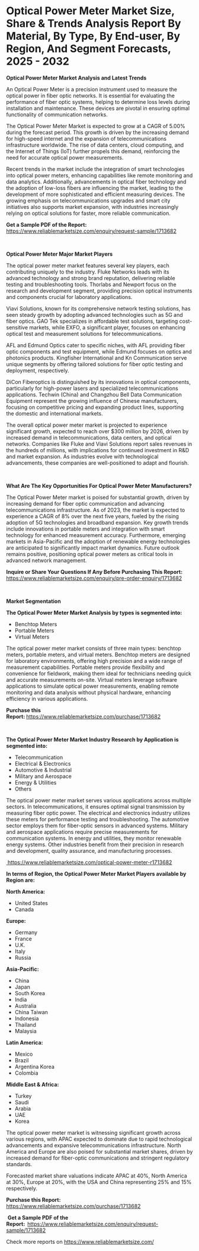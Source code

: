 <p><h1>Optical Power Meter Market Size, Share & Trends Analysis Report By Material, By Type, By End-user, By Region, And Segment Forecasts, 2025 - 2032</h1></p><p><strong>Optical Power Meter Market Analysis and Latest Trends</strong></p>
<p><p>An Optical Power Meter is a precision instrument used to measure the optical power in fiber optic networks. It is essential for evaluating the performance of fiber optic systems, helping to determine loss levels during installation and maintenance. These devices are pivotal in ensuring optimal functionality of communication networks.</p><p>The Optical Power Meter Market is expected to grow at a CAGR of 5.00% during the forecast period. This growth is driven by the increasing demand for high-speed internet and the expansion of telecommunications infrastructure worldwide. The rise of data centers, cloud computing, and the Internet of Things (IoT) further propels this demand, reinforcing the need for accurate optical power measurements.</p><p>Recent trends in the market include the integration of smart technologies into optical power meters, enhancing capabilities like remote monitoring and data analytics. Additionally, advancements in optical fiber technology and the adoption of low-loss fibers are influencing the market, leading to the development of more sophisticated and efficient measuring devices. The growing emphasis on telecommunications upgrades and smart city initiatives also supports market expansion, with industries increasingly relying on optical solutions for faster, more reliable communication.</p></p>
<p><strong>Get a Sample PDF of the Report:&nbsp;</strong> <a href="https://www.reliablemarketsize.com/enquiry/request-sample/1713682?utm_campaign=1886&utm_medium=2&utm_source=Github&utm_content=ia&utm_term=16022025&utm_id=optical-power-meter">https://www.reliablemarketsize.com/enquiry/request-sample/1713682</a></p>
<p>&nbsp;</p>
<p><strong>Optical Power Meter Major Market Players</strong></p>
<p><p>The optical power meter market features several key players, each contributing uniquely to the industry. Fluke Networks leads with its advanced technology and strong brand reputation, delivering reliable testing and troubleshooting tools. Thorlabs and Newport focus on the research and development segment, providing precision optical instruments and components crucial for laboratory applications.</p><p>Viavi Solutions, known for its comprehensive network testing solutions, has seen steady growth by adopting advanced technologies such as 5G and fiber optics. GAO Tek specializes in affordable test solutions, targeting cost-sensitive markets, while EXFO, a significant player, focuses on enhancing optical test and measurement solutions for telecommunications.</p><p>AFL and Edmund Optics cater to specific niches, with AFL providing fiber optic components and test equipment, while Edmund focuses on optics and photonics products. Kingfisher International and Kn Communication serve unique segments by offering tailored solutions for fiber optic testing and deployment, respectively.</p><p>DiCon Fiberoptics is distinguished by its innovations in optical components, particularly for high-power lasers and specialized telecommunications applications. Techwin (China) and Changzhou Bell Data Communication Equipment represent the growing influence of Chinese manufacturers, focusing on competitive pricing and expanding product lines, supporting the domestic and international markets.</p><p>The overall optical power meter market is projected to experience significant growth, expected to reach over $300 million by 2026, driven by increased demand in telecommunications, data centers, and optical networks. Companies like Fluke and Viavi Solutions report sales revenues in the hundreds of millions, with implications for continued investment in R&D and market expansion. As industries evolve with technological advancements, these companies are well-positioned to adapt and flourish.</p></p>
<p>&nbsp;</p>
<p><strong>What Are The Key Opportunities For Optical Power Meter Manufacturers?</strong></p>
<p><p>The Optical Power Meter market is poised for substantial growth, driven by increasing demand for fiber optic communication and advancing telecommunications infrastructure. As of 2023, the market is expected to experience a CAGR of 8% over the next five years, fueled by the rising adoption of 5G technologies and broadband expansion. Key growth trends include innovations in portable meters and integration with smart technology for enhanced measurement accuracy. Furthermore, emerging markets in Asia-Pacific and the adoption of renewable energy technologies are anticipated to significantly impact market dynamics. Future outlook remains positive, positioning optical power meters as critical tools in advanced network management.</p></p>
<p><strong>Inquire or Share Your Questions If Any Before Purchasing This Report:</strong> <a href="https://www.reliablemarketsize.com/enquiry/pre-order-enquiry/1713682?utm_campaign=1886&utm_medium=2&utm_source=Github&utm_content=ia&utm_term=16022025&utm_id=optical-power-meter">https://www.reliablemarketsize.com/enquiry/pre-order-enquiry/1713682</a></p>
<p>&nbsp;</p>
<p><strong>Market Segmentation</strong></p>
<p><strong>The Optical Power Meter Market Analysis by types is segmented into:</strong></p>
<p><ul><li>Benchtop Meters</li><li>Portable Meters</li><li>Virtual Meters</li></ul></p>
<p><p>The optical power meter market consists of three main types: benchtop meters, portable meters, and virtual meters. Benchtop meters are designed for laboratory environments, offering high precision and a wide range of measurement capabilities. Portable meters provide flexibility and convenience for fieldwork, making them ideal for technicians needing quick and accurate measurements on-site. Virtual meters leverage software applications to simulate optical power measurements, enabling remote monitoring and data analysis without physical hardware, enhancing efficiency in various applications.</p></p>
<p><strong>Purchase this Report:&nbsp;</strong><a href="https://www.reliablemarketsize.com/purchase/1713682?utm_campaign=1886&utm_medium=2&utm_source=Github&utm_content=ia&utm_term=16022025&utm_id=optical-power-meter">https://www.reliablemarketsize.com/purchase/1713682</a></p>
<p>&nbsp;</p>
<p><strong>The Optical Power Meter Market Industry Research by Application is segmented into:</strong></p>
<p><ul><li>Telecommunication</li><li>Electrical & Electronics</li><li>Automotive & Industrial</li><li>Military and Aerospace</li><li>Energy & Utilities</li><li>Others</li></ul></p>
<p><p>The optical power meter market serves various applications across multiple sectors. In telecommunications, it ensures optimal signal transmission by measuring fiber optic power. The electrical and electronics industry utilizes these meters for performance testing and troubleshooting. The automotive sector employs them for fiber-optic sensors in advanced systems. Military and aerospace applications require precise measurements for communication systems. In energy and utilities, they monitor renewable energy systems. Other industries benefit from their precision in research and development, quality assurance, and manufacturing processes.</p></p>
<p><a href="https://www.reliablemarketsize.com/optical-power-meter-r1713682?utm_campaign=1886&utm_medium=2&utm_source=Github&utm_content=ia&utm_term=16022025&utm_id=optical-power-meter">&nbsp;https://www.reliablemarketsize.com/optical-power-meter-r1713682</a></p>
<p><strong>In terms of Region, the Optical Power Meter Market Players available by Region are:</strong></p>
<p>
    <p> <strong> North America: </strong>
        <ul>
            <li>United States</li>
            <li>Canada</li>
        </ul>
        </p> 
    <p> <strong> Europe: </strong>
        <ul>
            <li>Germany</li>
            <li>France</li>
            <li>U.K.</li>
            <li>Italy</li>
            <li>Russia</li>
        </ul>
        </p> 
    <p> <strong> Asia-Pacific: </strong>
        <ul>
            <li>China</li>
            <li>Japan</li>
            <li>South Korea</li>
            <li>India</li>
            <li>Australia</li>
            <li>China Taiwan</li>
            <li>Indonesia</li>
            <li>Thailand</li>
            <li>Malaysia</li>
        </ul>
        </p> 
    <p> <strong> Latin America: </strong>
        <ul>
            <li>Mexico</li>
            <li>Brazil</li>
            <li>Argentina Korea</li>
            <li>Colombia</li>
        </ul>
        </p> 
    <p> <strong> Middle East & Africa: </strong>
        <ul>
            <li>Turkey</li>
            <li>Saudi</li>
            <li>Arabia</li>
            <li>UAE</li>
            <li>Korea</li>
        </ul>
    </p>
    </p>
<p><p>The optical power meter market is witnessing significant growth across various regions, with APAC expected to dominate due to rapid technological advancements and expansive telecommunications infrastructure. North America and Europe are also poised for substantial market shares, driven by increased demand for fiber-optic communications and stringent regulatory standards. </p><p>Forecasted market share valuations indicate APAC at 40%, North America at 30%, Europe at 20%, with the USA and China representing 25% and 15% respectively.</p></p>
<p><strong>Purchase this Report: </strong><a href="https://www.reliablemarketsize.com/purchase/1713682?utm_campaign=1886&utm_medium=2&utm_source=Github&utm_content=ia&utm_term=16022025&utm_id=optical-power-meter">https://www.reliablemarketsize.com/purchase/1713682</a></p>
<p>&nbsp;<strong>Get a Sample PDF of the Report:&nbsp;&nbsp;</strong><a href="https://www.reliablemarketsize.com/enquiry/request-sample/1713682?utm_campaign=1886&utm_medium=2&utm_source=Github&utm_content=ia&utm_term=16022025&utm_id=optical-power-meter">https://www.reliablemarketsize.com/enquiry/request-sample/1713682</a></p>
<p><strong></strong></p>
<p>Check more reports on <a href="https://www.reliablemarketsize.com/?utm_campaign=1886&utm_medium=2&utm_source=Github&utm_content=ia&utm_term=16022025&utm_id=optical-power-meter">https://www.reliablemarketsize.com/</a></p>